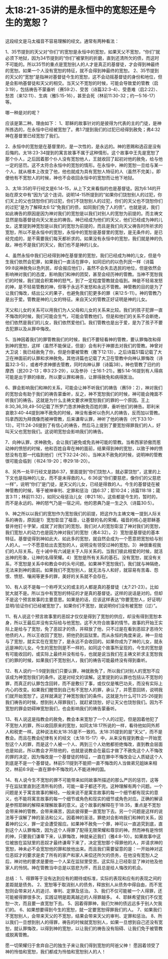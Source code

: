 # 太18:21-35讲的是永恒中的宽恕还是今生的宽恕？

## 


这段经文是马太福音不容易理解的经文。通常有两种看法：

1、35节提到的天父对“你们”的宽恕是永恒中的宽恕，如果天父不宽恕，“你们”就必须下地狱，因为34节提到的“你们”被掌刑的折磨，直到还清所欠的债，而这时不可能的。所以35节的重点是宽恕别人的人才是真正的基督徒，才会得到神最终的宽恕。如果一个人没有宽恕的特征，就不会得到神最终的宽恕。
2、35节提到的天父的“宽恕”是指神对基督徒今生的宽恕，这不会动摇基督徒的身份和地位，但是会影响基督徒和天父的相交。当天父不宽恕的时候，可能会导致爱的管教（启3:19），包括祷告不蒙垂听（赛59:2）、受苦（诗篇32:3-4）、受患难（启2:22）、愁苦（来12:11）、生病（雅5:15-16），甚至会死（林前11:30-32；约一5:16-17）等。

哪一种是对的呢？

应该是第二种。理由如下：
1、耶稣的故事针对的是彼得为代表的主的门徒，是神所拣选的，在永恒中已经被宽恕了。弗1:7提到我们的过犯已经得到赦免；弗4:32 神在基督里已经宽恕了我们。

2、永恒中的宽恕是在基督里的，是一次性的，是永远的。神的恩赐和选召是没有后悔的。太18:23-34提到的寓言故事不属于这种情形。这个故事中王先是宽恕了那个仆人，之后因着那个仆人没有宽恕他人，王就收回了起初对他的赦免，给与他一定的惩罚。这不太符合永恒中的宽恕的情形。在永恒中，神的宽恕一旦给与某一个人，就从根本上改变了他，他也就成为具有宽恕人特征的人（虽然不完美）。即便他有不宽恕人的时候，神也不会收回永恒中的宽恕而让他下地狱。

3、太18:35的平行经文是6:14-15，从上下文来看指的也是基督徒。因为6:14的开始在原文中有“因为”这个连词，说明14-15所提到的“如果你们饶恕别人的过犯，你们天上的父也饶恕你们的过犯，你们不饶恕别人的过犯，你们的天父也不饶恕你们的过犯”是为了解释太6:12“免我们的债，如同我们免了人的债”。也就是说，我们如此祷告的原因是因为神对我们的宽恕是以我们对别人的宽恕为前提的。而主祷文显然是指基督徒向天父发出的祷告。神已经成为他们的天父，他们已经成为神的儿女。这里提到神宽恕是以我们的宽恕为前提的，而且是我们向天父祷告时所祈求的宽恕，所以不是永恒中的宽恕，永恒中的宽恕是基督里的宽恕，是无条件的，是已经完成的，是不需要我们每天都祈求的。如果没有永恒中的宽恕，我们就是神的仇敌，神也不是我们的天父，我们也不是神的儿女。

4、虽然永恒中我们已经得到神在基督里的宽恕，我们已经成为神的儿女，但是今生我们依然会犯罪，如果我们一直活在罪中，如同旧约的以色列民一样（诗篇99:8说神赦免以色列民，却会报应他们），虽然不会失去选民的地位，但是依然会影响神对我们的态度，影响我们和神的团契，甚至会经历神的管教。当神不宽恕我们的时候，我们就会积累神的怒气，到了一定程度管教就会临到。神是不轻易发怒的神，是不轻易管教的神，但等于永远不发怒和永远不管教。神管教的目的是为了让我们悔改，结出公义的果子，也避免我们犯更多的罪（来12:5-11）。神的管教乃是出于爱。管教是神的儿女的特征。来自天父的管教正好证明是神的儿女。

天父和儿女的关系可以用我们为人父母和儿女的关系来比较。我们的孩子犯罪一直不悔改的时候，我们可能会生气，可能会管教他们，但是和他们的关系不会断绝，他们依然是我们的儿女，我们依然爱他们。我们管教也是出于爱，是为了孩子不要去犯罪以及从罪中悔改。

5、当神因着我们的罪管教我们的时候，我们不要轻看神的管教，要认罪悔改和得到神的宽恕，这样（虽然不能保证，但是）会有利于神挪去对我们的管教。神曾对大卫说：我已经赦免了你，但是你要被管教（撒下12:13），之后诗篇51篇记载了大卫在神面前的认罪和求神赦免。其他诗篇也记载了大卫在管教中向神认罪悔改（诗篇32:3-5），或者呼求神挪去管教，同时向神认罪（诗篇38）。神也管教了旧约的摩西（民20:2-13；申3:23-29），以及参孙（士16:1-21）。雅5:14-16提到有人得病可能是出于罪的缘故，所以要认罪和祷告，让罪得赦免和病得医治。

6、罪会影响我们和神的关系，可能会让神不听我们的祷告（赛59：2），神对我们的宽恕会有助于我们的祷告蒙垂听，反之，神不宽恕我们的时候，神可能会掩面不听我们的祷告。这就是为什么主祷文要求神宽恕我们的罪的一个原因。王上8:30,36,39,49-50记载了所罗门恳求神赦免百姓的罪，垂听他们的祷告。耶利米哀歌3:40-44提到神不赦免的时候，神没有垂听以色列人的祷告，反而加以管教。玛拿西因为拜偶像而被神管教，后来谦卑认罪，神听了他的祷告（代下33:10-13）。可11:24-26提到了有信心的祷告，然后马上提到了要宽恕得罪我们的人，好叫天父也宽恕我们。这说明宽恕会影响我们的祷告。

7、向神认罪，求神赦免，会让我们避免或免去神可能的管教。当希西家骄傲而惹动神的愤怒的时候，他和百姓自卑在神的面前，结果得到神的宽恕，以致于神的愤怒没有在那一代临到他们（代下32:24-26）。当神决不赦免的时候，说明神的管教很可能会临到（书24:19-20；申29:18-20）。

8、另外一处平行经文是路6:37，里面提到“你们饶恕人，就必蒙饶恕”，这里的上下文也是指神的儿女，而不是未得救的人。6:36说“你们要慈悲，像你们的父慈悲一样”，说明“你们”是门徒，是天父的儿女，已经是得救的人。今生的基督徒在被神管教的时候，等于被神审判、定罪和惩治（路6:37；耶10:24；诗篇118:18；箴言3:11；林前11:32），如同父母惩治儿女（申21:18）。这些都是今生的，暂时的，而不是永远的。神的怒气乃是一宿之间，他的恩典乃是一生之久（诗篇30:5）。

9、神之所以以我们的宽恕作为宽恕我们的前提，把这作为主祷文唯一提到人际关系的祷告，原因是1）宽恕彰显了福音，让基督的名的荣耀。福音的核心是耶稣基督并他钉十字架，成就了对我们的宽恕。我们对人的宽恕彰显了神对我们的宽恕，我们宽恕人的动力也是因为神对我们的宽恕（弗4:32）。2）宽恕是基督徒的基本特征。基督徒得到神如此大、如此多的宽恕，就自然会成为一个愿意把宽恕给与别人的人。一个不愿意给出去宽恕的人，说明没有领受过神的宽恕。3）神很重视我们的人际关系。在十诫中有六诫是关于人际关系的。当我们彼此相爱的时候，就活出神的形象，让神的名得荣耀。4）宽恕是所有关系的基石。没有宽恕，就没有关系，不宽恕是关系中和教会中的头号问题。如果神不宽恕我们，我们就与神隔绝，无法来到神的面前。如果我们不宽恕别人，就无法与人和好，就容易有苦毒、怨恨、愤怒、嚷闹等更多的罪，美好的关系就不会存在。

10、有人说不是每一个称呼天父的或主的人都是真的基督徒（太7:21-23）。比如犹大就不是。所以当中有宽恕的特征的才是真的基督徒。这样的说话是对的。但却不是这个预言故事的主要意思。如果是的话，应该这样表达“你要宽恕人，好证明/显明/验证你们已经被宽恕了。如果你们不宽恕，就说明你们没有被宽恕（过）”。

11、有人说这个预言故事里的恶奴才仅仅是得到了宽恕的供应，却没有得到宽恕本身，所以王最后并没有实际给与他宽恕。这不大符合故事的情节。故事的开始王实际上是给与了宽恕，免了恶奴才的债，并释放了他，只不过是在看到恶奴才恶待欠他债的人，所以王收回了宽恕，把他扔到监狱里。而从永恒的角度来说，神一旦给与了宽恕，就实实在在宽恕了，是永远不会收回的。如果你成为了神的儿女，就永远是神的儿女。今生的宽恕则是不一样的，如同这个故事所呈现的，今生的宽恕是有可能收回的，或实际上最终并没有给与，也就是说当我们在主祷文祈求主宽恕我们的罪的时候，如果我们不宽恕别人，我们的祷告可能最终没有得到垂听。

12、有人说约一1:9提到我们只要认罪，神就赦免了，所以我们对别人的宽恕不应该成为神宽恕我们的条件。这是对经文的误解。这里提到的认罪也包括认不宽恕的罪，而真正的认罪包含回转，而不是敷衍了事，或仅仅是嘴巴功夫，而没有实际上内心的改变。如果我们醒悟到自己有不宽恕人的罪，承认了，并愿意回转，说明我们就开始宽恕了。这样就满足了神宽恕我们的条件。这就是为什么可11:25-26提到我们祷告的时候，想到别人得罪我们，就赶紧饶恕，好让天父也饶恕我们。因为不宽恕的罪会妨碍神宽恕我们，也会影响我们的祷告蒙垂听。

13、有人说这是指教会的赦免，教会本来宽恕了一个人的过犯，但是因着他犯了不宽恕人的罪，所以收回原来的宽恕，如同太18:17所说的一样，看待他如同外邦人和税吏一样。这种说法和太18:35是不一致的。太18:35提到的是“天父”，而不是教会。而且在教会纪律有关的经文（太18:15-17）中，从来没有提到教会一开始宽恕这个人的罪，而是这个人被一个人、两到三个人劝勉都拒绝悔改，直到教会层面也是如此，所以教会才开除他的，也就是说教会在最后才做了不赦免这个人不悔改的罪的决定，因为悔改是一个基督徒的特征，一直在罪中不悔改会让人质疑这个人到底是不是一个基督徒。林前5:11提到不能把一直不悔改的人当做弟兄姐妹来相交，林前6:9说一直在罪中不悔改的人不能进神的国。

14、有人说今生不宽恕的罪不可能带来如同故事所描述的那么严厉的惩罚，这等于在监狱里直到还清所有的债，可能一辈子都还不完。这种理解有两个问题。一个问题是关于寓言故事的解经。一般来说不是寓言故事的每一个细节都有现实的意义，也不能将寓言故事的每一个细节或角色和现实的细节或角色对应。正确的解读是参照耶稣的解释来理解故事的意义。这个故事的解释在于18:35，重点是不宽恕会带来神的管教，会带来痛苦，因此彼得要一直宽恕下去。另一个问题是这样的说法等于误解了神的圣洁和公义。因着神的圣洁，罪绝对会影响我们和神的关系，因着神的公义，罪一定会遭受报应。如果神不赦免一个罪，神可以一直追究到底，直到这个人认罪悔改，因为这个人得罪了配得无限荣耀和尊崇的神。然而神有是怜悯的神，只要我们谦卑下来，认罪悔改，神就亲近我们（雅4:8-10）。如果故事中这位被放在监狱里的恶奴才最终谦卑下来了，决定宽恕那个得罪他的人，并请求神的宽恕，神未必不会宽恕他的罪和放他出来。而且我们需要留意的是：一开始神对这位恶奴才的要求是卖了所有的家产和家人来偿还所欠的债务，在他没有宽恕人之后，神对他的要求是要他一个人呆在监狱里受苦。这实际上已经彰显了神对他及他家人的怜悯。神在管教当中总是以慈悲为怀，而且总是给人悔改的机会。

总结：
1、得罪等于没有达到应有的期待或标准，实际的表现和应有的表现之间的差距就是债务。
2、宽恕等于取消别人的债务，释放别人从债务中得自由，而不宽恕则会带来对人的追讨、审判、定罪及惩治。
3、我们不仅可能被一个人得罪，还可能被得罪很多次，实践证明是距离越近的人得罪越多。
4、耶稣希望我们不仅宽恕一次，而且要一直宽恕下去。
5、因着得罪神，我们欠神的债远远多于别人欠我们的。
6、如果想要得到今生的宽恕，就一定要宽恕得罪我们的人。
7、如果我们不宽恕别人，会带来天父的不宽恕，结果会带来天父的审判、定罪和惩治。
8、所以我们一旦想到别人的得罪，祷告的时候就宽恕别人，如果一旦想到自己还没有宽恕，就认罪悔改，以得到神的宽恕，以让我们的祷告没有阻碍、让我们免于被管教或脱离管教。

愿一切荣耀归于舍弃自己的独生子来让我们得到宽恕的阿爸父神！
愿因着领受了神的怜恤和宽恕，我们都成为怜恤和宽恕别人的人！
